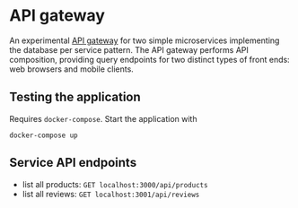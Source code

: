 # API gateway
An experimental [API gateway](https://microservices.io/patterns/apigateway.html) for two simple microservices implementing the database per service pattern. The API gateway performs API composition, providing query endpoints for two distinct types of front ends: web browsers and mobile clients.

## Testing the application

Requires `docker-compose`. Start the application with 

```
docker-compose up
```

## Service API endpoints

- list all products: `GET localhost:3000/api/products`
- list all reviews: `GET localhost:3001/api/reviews`



